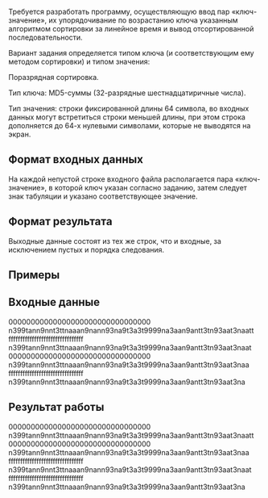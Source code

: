 Требуется разработать программу, осуществляющую ввод пар «ключ-значение», их упорядочивание по возрастанию ключа указанным алгоритмом сортировки за линейное время и вывод отсортированной последовательности.

Вариант задания определяется типом ключа (и соответствующим ему методом сортировки) и типом значения:

Поразрядная сортировка.

Тип ключа: MD5-суммы (32-разрядные шестнадцатиричные числа).

Тип значения: строки фиксированной длины 64 символа, во входных данных могут встретиться строки меньшей длины, при этом строка дополняется до 64-х нулевыми символами, которые не выводятся на экран.

## Формат входных данных
На каждой непустой строке входного файла располагается пара «ключ-значение», в которой ключ указан согласно заданию, затем следует знак табуляции и указано соответствующее значение.

## Формат результата
Выходные данные состоят из тех же строк, что и входные, за исключением пустых и порядка следования.

## Примеры
## Входные данные
00000000000000000000000000000000  n399tann9nnt3ttnaaan9nann93na9t3a3t9999na3aan9antt3tn93aat3naatt
ffffffffffffffffffffffffffffffff  n399tann9nnt3ttnaaan9nann93na9t3a3t9999na3aan9antt3tn93aat3naat
00000000000000000000000000000000  n399tann9nnt3ttnaaan9nann93na9t3a3t9999na3aan9antt3tn93aat3naa
ffffffffffffffffffffffffffffffff  n399tann9nnt3ttnaaan9nann93na9t3a3t9999na3aan9antt3tn93aat3na
## Результат работы
00000000000000000000000000000000 n399tann9nnt3ttnaaan9nann93na9t3a3t9999na3aan9antt3tn93aat3naatt
00000000000000000000000000000000  n399tann9nnt3ttnaaan9nann93na9t3a3t9999na3aan9antt3tn93aat3naa
ffffffffffffffffffffffffffffffff  n399tann9nnt3ttnaaan9nann93na9t3a3t9999na3aan9antt3tn93aat3naat
ffffffffffffffffffffffffffffffff  n399tann9nnt3ttnaaan9nann93na9t3a3t9999na3aan9antt3tn93aat3na
